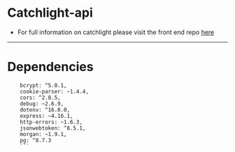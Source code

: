# Catchlight-api

- For full information on catchlight please visit the front end repo [here](https://www.github.com/rewpt/catchlight)

---

# Dependencies

````
    bcrypt: ^5.0.1,
    cookie-parser: ~1.4.4,
    cors: ^2.8.5,
    debug: ~2.6.9,
    dotenv: ^16.0.0,
    express: ~4.16.1,
    http-errors: ~1.6.3,
    jsonwebtoken: ^8.5.1,
    morgan: ~1.9.1,
    pg: ^8.7.3
    ```
````
